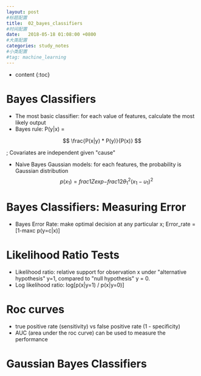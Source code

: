```yaml
---
layout: post
#标题配置
title:  02_bayes_classifiers
#时间配置
date:   2018-05-18 01:08:00 +0800
#大类配置
categories: study_notes
#小类配置
#tag: machine_learning
---
```


* content
{:toc}


# Bayes Classifiers
* The most basic classifier: for each value of features, calculate the most likely
output
* Bayes rule: P(y|x) =

$$ \frac{P(x|y) * P(y)}{P(x)} $$

; Covariates are independent given "cause"
* Naive Bayes Gaussian models: for each features, the probability is Gaussian distribution
$$ p(x_{1}) = frac{1}{Z}exp{-frac{1}{2\theta_{1}^2}(x_{1}-u_{1})^2} $$


# Bayes Classifiers: Measuring Error
* Bayes Error Rate: make optimal decision at any particular x; Error_rate = [1-maxc p(y=c|x)]

# Likelihood Ratio Tests
* Likelihood ratio: relative support for observation x under "alternative hypothesis" y=1,
compared to "null hypothesis" y = 0.
* Log likelihood ratio: log[p(x|y=1) / p(x|y=0)]

# Roc curves
* true positive rate (sensitivity) vs false positive rate (1 - specificity)
* AUC (area under the roc curve) can be used to measure the performance

# Gaussian Bayes Classifiers
